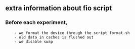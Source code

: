 ## extra information about fio script

### Before each experiment, 
	
		- we format the device through the script format.sh
		- old data in caches is flushed out
		- we disable swap 
